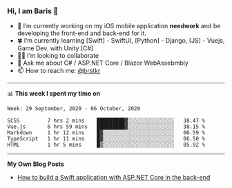 ### Hi, I am Baris 👋

- 🔭  I’m currently working on my iOS mobile application **needwork** and be developing the front-end and back-end for it.
- 🍀  I’m currently learning [Swift] - SwiftUI, [Python] - Django, [JS] - Vuejs, Game Dev.  with Unity [C#]
- ✌🏻  I’m looking to collaborate
- 💬  Ask me about C# / ASP.NET Core / Blazor WebAssebmbly
- 📫  How to reach me: [@brstkr](https://brstkr.com/contact.html)

---------

📊 **This week I spent my time on**
<!--START_SECTION:waka-->
```text
Week: 29 September, 2020 - 06 October, 2020

SCSS         7 hrs 2 mins    █████████▓░░░░░░░░░░░░░░░   38.47 % 
Vue.js       6 hrs 59 mins   █████████▓░░░░░░░░░░░░░░░   38.15 % 
Markdown     1 hr 12 mins    █▓░░░░░░░░░░░░░░░░░░░░░░░   06.59 % 
TypeScript   1 hr 11 mins    █▓░░░░░░░░░░░░░░░░░░░░░░░   06.50 % 
HTML         1 hr 5 mins     █▒░░░░░░░░░░░░░░░░░░░░░░░   05.92 % 
```
<!--END_SECTION:waka-->

---------

**My Own Blog Posts**
 - [How to build a Swift application with ASP.NET Core in the back-end](https://medium.com/@brstkr3/how-to-connect-your-swift-application-to-an-asp-net-core-back-end-cc0ab9a4fba8)
